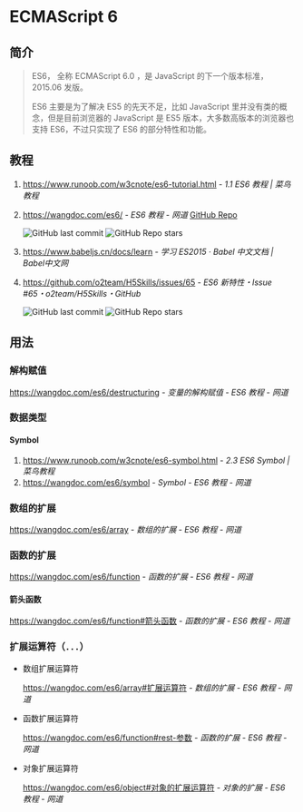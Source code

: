 # ECMAScript 6

## 简介

> ES6， 全称 ECMAScript 6.0 ，是 JavaScript 的下一个版本标准，2015.06 发版。
>
> ES6 主要是为了解决 ES5 的先天不足，比如 JavaScript 里并没有类的概念，但是目前浏览器的 JavaScript 是 ES5 版本，大多数高版本的浏览器也支持 ES6，不过只实现了 ES6 的部分特性和功能。

## 教程

1. https://www.runoob.com/w3cnote/es6-tutorial.html - *1.1 ES6 教程 | 菜鸟教程*

2. https://wangdoc.com/es6/ - *ES6 教程 - 网道* [GitHub Repo](https://github.com/wangdoc/es6-tutorial)

    ![GitHub last commit](https://badgen.net/github/last-commit/wangdoc/es6-tutorial?icon=github&color=blue)
    ![GitHub Repo stars](https://img.shields.io/github/stars/wangdoc/es6-tutorial?style=social)

3. https://www.babeljs.cn/docs/learn - *学习 ES2015 · Babel 中文文档 | Babel中文网*

4. https://github.com/o2team/H5Skills/issues/65 - *ES6 新特性・Issue #65・o2team/H5Skills・GitHub*

    ![GitHub last commit](https://badgen.net/github/last-commit/o2team/H5Skills?icon=github&color=blue)
    ![GitHub Repo stars](https://img.shields.io/github/stars/o2team/H5Skills?style=social)

## 用法

### 解构赋值

https://wangdoc.com/es6/destructuring - *变量的解构赋值 - ES6 教程 - 网道*

### 数据类型

#### Symbol

1. https://www.runoob.com/w3cnote/es6-symbol.html - *2.3 ES6 Symbol | 菜鸟教程*
2. https://wangdoc.com/es6/symbol - *Symbol - ES6 教程 - 网道*

### 数组的扩展

https://wangdoc.com/es6/array - *数组的扩展 - ES6 教程 - 网道*

### 函数的扩展

https://wangdoc.com/es6/function - *函数的扩展 - ES6 教程 - 网道*

#### 箭头函数

<https://wangdoc.com/es6/function#箭头函数> - *函数的扩展 - ES6 教程 - 网道*

### 扩展运算符（`...`）

- 数组扩展运算符

    <https://wangdoc.com/es6/array#扩展运算符> - *数组的扩展 - ES6 教程 - 网道*

- 函数扩展运算符

    <https://wangdoc.com/es6/function#rest-参数> - *函数的扩展 - ES6 教程 - 网道*

- 对象扩展运算符

    <https://wangdoc.com/es6/object#对象的扩展运算符> - *对象的扩展 - ES6 教程 - 网道*
